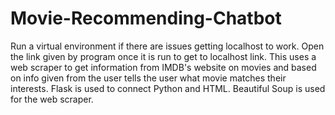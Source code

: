 # Movie-Recommending-Chatbot
Run a virtual environment if there are issues getting localhost to work. Open the link given by program once it is run to get to localhost link. This uses a web scraper to get information from IMDB's website on movies and based on info given from the user tells the user what movie matches their interests. Flask is used to connect Python and HTML. Beautiful Soup is used for the web scraper.
